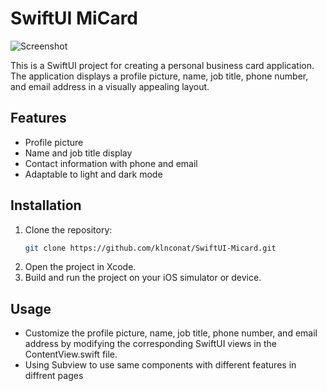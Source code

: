 # SwiftUI MiCard

![Screenshot](./mnt/data/Screenshot%202024-07-02%20at%2003.10.46.png)

This is a SwiftUI project for creating a personal business card application. The application displays a profile picture, name, job title, phone number, and email address in a visually appealing layout.

## Features

- Profile picture
- Name and job title display
- Contact information with phone and email
- Adaptable to light and dark mode

## Installation

1. Clone the repository:
   ```sh
   git clone https://github.com/klnconat/SwiftUI-Micard.git
2. Open the project in Xcode.
3. Build and run the project on your iOS simulator or device.

## Usage

- Customize the profile picture, name, job title, phone number, and email address by modifying the corresponding SwiftUI views in the ContentView.swift file.
- Using Subview to use same components with different features in diffrent pages
